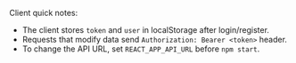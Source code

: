 Client quick notes:
- The client stores `token` and `user` in localStorage after login/register.
- Requests that modify data send `Authorization: Bearer <token>` header.
- To change the API URL, set `REACT_APP_API_URL` before `npm start`.
